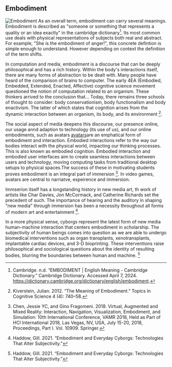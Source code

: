 ## Embodiment 
![Embodiment](images/embodiment-rezaee.png)
As an overall term, embodiment can carry several meanings. Embodiment is described as "someone or something that represents a quality or an idea exactly" in the cambridge dictionary[^cambridge01wiki].  Its most common use deals with physical representations of subjects both real and abstract. For example, "She is the embodiment of anger!", this concrete defintion is simple enough to understand. However depending on context the definition of the term shifts. 

In computation and media, embodiment is a discourse that can be deeply philosophical and has a rich history. Within the body's interactions itself, there are many forms of abstraction to be dealt with. Many people have heard of the comparison of brains to computer. The early 4EA (Embodied, Embedded, Extended, Enacted, Affective) cognitive science movement questioned the notion of computation related to an organism. These thinkers arrived to the conclusion that... Today, there remains three schools of thought to consider: body conservationism, body functionalism and body enactivism. The latter of which states that cognition arises from the dynamic interaction between an organism, its body, and its environment [^kiverstein05wiki].

The social aspect of media deepens this discourse, our presence online, our usage annd adaption to technology (its use of us), and our online embodiments, such as avatars [avatars](../main/glossary.md#Avatar)are an emphatical form of embodiment and interaction. Embodied interactions refer to the way our bodies interact with the physical world, impacting our thinking processes. This is also known as embodied cognition. Embodied interaction and embodied user interfaces aim to create seamless interactions between users and technology, moving computing tasks from traditional desktop setups to physical spaces.The success of these in motivating students proves embodiment is an integral part of immersion [^chen02wiki]. In video games, avatars are central to narriatve, expeirence and immersion. 

Immserion itself has a longstanding history in new media art, th work of artists like Char Davies, Jon McCormack, and Catherine Richards set the precedent of such. The importance of hearing and the auditory in shaping "new media" through immersion has been a necessity throughout all forms of modern art and entertainment [^haddow04wiki]. 

In a more physical sense, cyborgs represent the latest form of new media human-machine interaction that centers embodiment in scholarship. The subjectivity of human beings comes into question as we are able to undergo biomedical interventions such as organ transplants, xenotransplants, implantable cardiac devices, and 3-D bioprinting. These interventions raise philosophical and sociological questions about the identity of resulting bodies, blurring the boundaries between human and machine. [^haddow04wiki] 

[^cambridge01wiki]:Cambridge. n.d. “EMBODIMENT | English Meaning - Cambridge Dictionary.” Cambridge Dictionary. Accessed April 7, 2024. https://dictionary.cambridge.org/dictionary/english/embodiment.
[^chen02wiki]:Chen, Jessie YC, and Gino Fragomeni. 2018. Virtual, Augmented and Mixed Reality: Interaction, Navigation, Visualization, Embodiment, and Simulation: 10th International Conference, VAMR 2018, Held as Part of HCI International 2018, Las Vegas, NV, USA, July 15-20, 2018, Proceedings, Part I. Vol. 10909. Springer.
[^dyson03wiki]:Dyson, Frances. 2009. Sounding New Media: Immersion and Embodiment in the Arts and Culture. Univ of California press.
[^haddow04wiki]:Haddow, Gill. 2021. “Embodiment and Everyday Cyborgs: Technologies That Alter Subjectivity.”
[^kiverstein05wiki]:Kiverstein, Julian. 2012. “The Meaning of Embodiment.” Topics in Cognitive Science 4 (4): 740–58.
[^kleyjer01wiki]:Klevjer, Rune. 2006. “What Is the Avatar? Fiction and Embodiment in Avatar-Based Singleplayer Computer Games.”
N.d.
